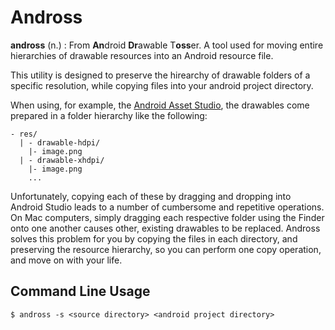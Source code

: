 Andross
=============

__andross__ (n.) : From **An**droid **Dr**awable T**oss**er. A tool used for moving entire hierarchies of drawable resources into an Android resource file.

This utility is designed to preserve the hirearchy of drawable folders of a specific resolution, while copying files into your android project directory.

When using, for example, the [Android Asset Studio](http://romannurik.github.io/AndroidAssetStudio ), the drawables come prepared in a folder hierarchy like the following:

```
- res/
  | - drawable-hdpi/
    |- image.png
  | - drawable-xhdpi/
    |- image.png
    ...
```

Unfortunately, copying each of these by dragging and dropping into Android Studio leads to a number of cumbersome and repetitive operations. On Mac computers, simply dragging each respective folder using the Finder onto one another causes other, existing drawables to be replaced. Andross solves this problem for you by copying the files in each directory, and preserving the resource hierarchy, so you can perform one copy operation, and move on with your life.

Command Line Usage
-------------------

```
$ andross -s <source directory> <android project directory>
```
